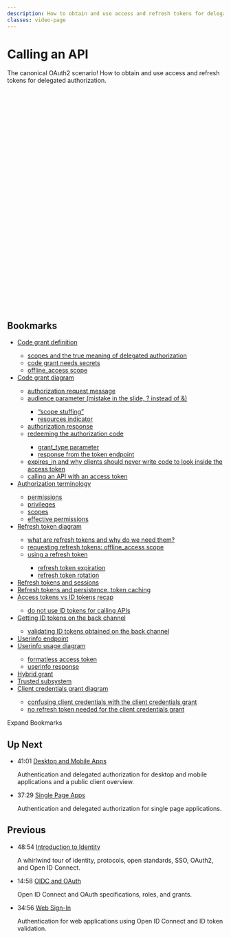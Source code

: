 ```yaml
---
description: How to obtain and use access and refresh tokens for delegated authorization.
classes: video-page
---
```

# Calling an API

The canonical OAuth2 scenario! How to obtain and use access and refresh tokens for delegated authorization.

<!-- <div class='video-wrapper'>yw6hmdhnft</div> -->

<script src="https://fast.wistia.com/embed/medias/yw6hmdhnft.jsonp" async></script>
<script src="https://fast.wistia.com/assets/external/E-v1.js" async></script>

<div class="wistia_responsive_padding" style="padding:100.0% 0 0 0;position:relative;"><div class="wistia_responsive_wrapper" style="height:100%;left:0;position:absolute;top:0;width:100%;"><div class="wistia_embed wistia_async_yw6hmdhnft seo=false videoFoam=true" style="height:100%;position:relative;width:100%"><div class="wistia_swatch" style="height:100%;left:0;opacity:0;overflow:hidden;position:absolute;top:0;transition:opacity 200ms;width:100%;"><img src="https://fast.wistia.com/embed/medias/yw6hmdhnft/swatch" style="filter:blur(5px);height:100%;object-fit:contain;width:100%;" alt="" onload="this.parentNode.style.opacity=1;" /></div></div></div></div>

## Bookmarks

<div class="video-transcript">
  <ul>
    <li><a href="#wistia_yw6hmdhnft?time=28">Code grant definition</a></li>
    <ul>
      <li><a href="#wistia_yw6hmdhnft?time=103">scopes and the true meaning of delegated authorization</a></li>
      <li><a href="#wistia_yw6hmdhnft?time=190">code grant needs secrets</a></li>
      <li><a href="#wistia_yw6hmdhnft?time=224">offline_access scope</a></li>
    </ul>
    <li><a href="#wistia_yw6hmdhnft?time=314">Code grant diagram</a></li>
    <ul>
      <li><a href="#wistia_yw6hmdhnft?time=402">authorization request message</a></li>
      <li><a href="#wistia_yw6hmdhnft?time=562">audience parameter (mistake in the slide, ? instead of &)</a></li>
      <ul>
        <li><a href="#wistia_yw6hmdhnft?time=638">“scope stuffing”</a></li>
        <li><a href="#wistia_yw6hmdhnft?time=685">resources indicator</a></li>
      </ul>
      <li><a href="#wistia_yw6hmdhnft?time=712">authorization response</a></li>
      <li><a href="#wistia_yw6hmdhnft?time=772">redeeming the authorization code</a></li>
      <ul>
        <li><a href="#wistia_yw6hmdhnft?time=819">grant_type parameter</a></li>
        <li><a href="#wistia_yw6hmdhnft?time=918">response from the token endpoint</a></li>
      </ul>
      <li><a href="#wistia_yw6hmdhnft?time=946">expires_in and why clients should never write code to look inside the access token</a></li>
      <li><a href="#wistia_yw6hmdhnft?time=1054">calling an API with an access token</a></li>
    </ul>
    <li><a href="#wistia_yw6hmdhnft?time=1167">Authorization terminology</a></li>
    <ul>
      <li><a href="#wistia_yw6hmdhnft?time=1205">permissions</a></li>
      <li><a href="#wistia_yw6hmdhnft?time=1241">privileges</a></li>
      <li><a href="#wistia_yw6hmdhnft?time=1268">scopes</a></li>
      <li><a href="#wistia_yw6hmdhnft?time=1300">effective permissions</a></li>
    </ul>
    <li><a href="#wistia_yw6hmdhnft?time=1462">Refresh token diagram</a></li>
    <ul>
      <li><a href="#wistia_yw6hmdhnft?time=1477">what are refresh tokens and why do we need them?</a></li>
      <li><a href="#wistia_yw6hmdhnft?time=1553">requesting refresh tokens: offline_access scope</a></li>
      <li><a href="#wistia_yw6hmdhnft?time=1623">using a refresh token</a></li>
      <ul>
        <li><a href="#wistia_yw6hmdhnft?time=1759">refresh token expiration</a></li>
        <li><a href="#wistia_yw6hmdhnft?time=1798">refresh token rotation</a></li>
      </ul>
    </ul>
    <li><a href="#wistia_yw6hmdhnft?time=1875">Refresh tokens and sessions</a></li>
    <li><a href="#wistia_yw6hmdhnft?time=1927">Refresh tokens and persistence, token caching</a></li>
    <li><a href="#wistia_yw6hmdhnft?time=2008">Access tokens vs ID tokens recap</a></li>
    <ul>
      <li><a href="#wistia_yw6hmdhnft?time=2126">do not use ID tokens for calling APIs</a></li>
    </ul>
    <li><a href="#wistia_yw6hmdhnft?time=2270">Getting ID tokens on the back channel</a></li>
    <ul>
      <li><a href="#wistia_yw6hmdhnft?time=2333">validating ID tokens obtained on the back channel</a></li>
    </ul>
    <li><a href="#wistia_yw6hmdhnft?time=2410">Userinfo endpoint</a></li>
    <li><a href="#wistia_yw6hmdhnft?time=2556">Userinfo usage diagram</a></li>
    <ul>
      <li><a href="#wistia_yw6hmdhnft?time=2586">formatless access token</a></li>
      <li><a href="#wistia_yw6hmdhnft?time=2675">userinfo response</a></li>
    </ul>
    <li><a href="#wistia_yw6hmdhnft?time=2697">Hybrid grant</a></li>
    <li><a href="#wistia_yw6hmdhnft?time=2766">Trusted subsystem</a></li>
    <li><a href="#wistia_yw6hmdhnft?time=2940">Client credentials grant diagram</a></li>
    <ul>
      <li><a href="#wistia_yw6hmdhnft?time=3042">confusing client credentials with the client credentials grant</a></li>
      <li><a href="#wistia_yw6hmdhnft?time=3093">no refresh token needed for the client credentials grant</a></li>
    </ul>
  </ul>
</div>

<div class="video-transcript-expand" onClick="(function() {
  $('.video-transcript').toggleClass('expanded');
  $('.video-transcript-expand i').attr('class', $('.video-transcript').hasClass('expanded') ? 'icon-budicon-462' : 'icon-budicon-460');
})()">Expand Bookmarks <i class="icon-budicon-460"></i></div>

## Up Next

<ul class="up-next">
  <li>
    <span class="video-time"><i class="icon icon-budicon-494"></i>41:01</span>
    <i class="video-icon icon icon-budicon-676"></i>
    <a href="/learn-identity/05-desktop-and-mobile-apps">Desktop and Mobile Apps</a>
    <p>Authentication and delegated authorization for desktop and mobile applications and a public client overview.</p>
  </li>

  <li>
    <span class="video-time"><i class="icon icon-budicon-494"></i>37:29</span>
    <i class="video-icon icon icon-budicon-676"></i>
    <a href="/learn-identity/06-single-page-apps">Single Page Apps</a>
    <p>Authentication and delegated authorization for single page applications.</p>
  </li>
</ul>

## Previous

<ul class="up-next">
  <li>
    <span class="video-time"><i class="icon icon-budicon-494"></i>48:54</span>
    <i class="video-icon icon icon-budicon-676"></i>
    <a href="/learn-identity/01-introduction-to-identity">Introduction to Identity</a>
    <p>A whirlwind tour of identity, protocols, open standards, SSO, OAuth2, and Open ID Connect.</p>
  </li>

  <li>
    <span class="video-time"><i class="icon icon-budicon-494"></i>14:58</span>
    <i class="video-icon icon icon-budicon-676"></i>
    <a href="/learn-identity/02-oidc-and-oauth">OIDC and OAuth</a>
    <p>Open ID Connect and OAuth specifications, roles, and grants.</p>
  </li>

  <li>
    <span class="video-time"><i class="icon icon-budicon-494"></i>34:56</span>
    <i class="video-icon icon icon-budicon-676"></i>
    <a href="/learn-identity/03-web-sign-in">Web Sign-In</a>
    <p>Authentication for web applications using Open ID Connect and ID token validation.</p>
  </li>
</ul>
